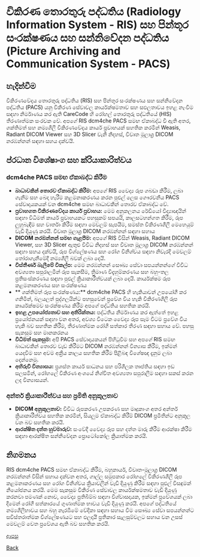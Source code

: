 # විකිරණ තොරතුරු පද්ධතිය (Radiology Information System - RIS) සහ පින්තූර සංරක්ෂණය සහ සන්නිවේදන පද්ධතිය (Picture Archiving and Communication System - PACS)
## හැදින්වීම
විකිරණවේදය තොරතුරු පද්ධතිය (RIS) සහ පින්තූර සංරක්ෂණය සහ සන්නිවේදන පද්ධතිය (PACS) යනු විකිරණ සේවාවල කාර්යක්ෂමතාව සහ සඵලතාවය ඉහළ නැංවීම සඳහා නිර්මාණය කර ඇති CareCode හි රෝහල් තොරතුරු පද්ධතියේ (HIS) තීරණාත්මක සංරචක වේ. අපගේ RIS dcm4che PACS සමඟ ඒකාබද්ධ වී ඇති අතර, ශක්තිමත් සහ නම්‍යශීලී විකිරණවේදය කාර්ය ප්‍රවාහයක් සහතික කරමින් Weasis, Radiant DICOM Viewer සහ 3D Slicer වැනි නිදහස්, විවෘත මූලාශ්‍ර DICOM නරඹන්නන් සඳහා සහය දක්වයි.

## ප්රධාන විශේෂාංග සහ ක්රියාකාරිත්වය
### dcm4che PACS සමඟ ඒකාබද්ධ කිරීම
* **බාධාවකින් තොරව ඒකාබද්ධ කිරීම:** අපගේ RIS වෛද්‍ය රූප ගබඩා කිරීම, ලබා ගැනීම සහ බෙදා හැරීම කළමනාකරණය කරන පුළුල් ලෙස ගෞරවනීය PACS සේවාදායකයක් වන dcm4che සමඟ බාධාවකින් තොරව ඒකාබද්ධ වේ.
* **ප්‍රවාහගත විකිරණවේදය කාර්ය ප්‍රවාහය:** මෙම අනුකලනය රේඩියෝ විද්‍යාඥයින් සඳහා විධිමත් කාර්ය ප්‍රවාහයකට පහසුකම් සපයයි, කාලසටහන්ගත කිරීම, රූප ලුහුබැඳීම සහ වාර්තා කිරීම සඳහා මෙවලම් සැපයීම, සමස්ත විකිරණශීලී මෙහෙයුම් වැඩි දියුණු කරයි. විවෘත මූලාශ්‍ර DICOM නරඹන්නන් සඳහා සහාය
* **DICOM නරඹන්නන් සමඟ ගැළපීම:** අපගේ RIS විසින් Weasis, Radiant DICOM Viewer, සහ 3D Slicer ඇතුළු විවිධ නිදහස් සහ විවෘත මූලාශ්‍ර DICOM නරඹන්නන් සඳහා සහය දක්වයි, රූප විශ්ලේෂණය සහ රෝග විනිශ්චය සඳහා නිවැරදි මෙවලම් තෝරාගැනීමේදී නම්‍යශීලී බවක් ලබා දෙයි.
* **විස්තීර්ණ බැලීමේ විකල්ප:** මෙම නරඹන්නන් සෞඛ්‍ය සේවා සපයන්නන්ගේ විවිධ අවශ්‍යතා සපුරාලමින් රූප සැකසීම, ත්‍රිමාණ විදැහුම්කරණය සහ බහු-තල ප්‍රතිසංස්කරණය සඳහා පුළුල් ක්‍රියාකාරීත්වයක් ලබා දෙයි. කාර්යක්ෂම රූප කළමනාකරණය සහ සංරක්ෂණය
* ** ශක්තිමත් රූප සංරක්ෂණය:** dcm4che PACS හි හැකියාවන් උපයෝගී කර ගනිමින්, බලයලත් පුද්ගලයින්ට පහසුවෙන් ප්‍රවේශ විය හැකි විකිරණශීලී රූප කාර්යක්ෂමව සංරක්ෂණය කිරීම අපගේ පද්ධතිය සහතික කරයි.
* **ඉහළ උපයෝජ්‍යතාව සහ අතිරික්තය:** පද්ධතිය නිර්මාණය කර ඇත්තේ ඉහළ ප්‍රයෝජනයක් සඳහා වන අතර, අවශ්‍ය විටෙක වෛද්‍ය රූප සෑම විටම ප්‍රවේශ විය හැකි බව සහතික කිරීම, තීරණාත්මක රෝගී සත්කාර තීරණ සඳහා සහාය වේ. පහසු සැකසුම සහ මානකරනය
* **විධිමත් සැකසුම:** අපි PACS සේවාදායකයන් පිහිටුවීම සහ අපගේ RIS සමඟ බාධාවකින් තොරව වැඩ කිරීමට DICOM නරඹන්නන් වින්‍යාස කිරීම, ඉක්මන් යෙදවීම සහ අවම අක්‍රීය කාලය සහතික කිරීම පිළිබඳ විශේෂඥ දැනුම ලබා දෙන්නෙමු.
* **අභිරුචි වින්‍යාසය:** ප්‍රශස්ත කාර්ය සාධනය සහ පරිශීලක තෘප්තිය සඳහා ඉඩ සලසමින්, රෝහලේ විකිරණ අංශයේ නිශ්චිත අවශ්‍යතා සපුරාලීම සඳහා සකස් කරන ලද වින්‍යාසයන්.

### අන්තර් ක්‍රියාකාරීත්වය සහ ප්‍රමිති අනුකූලතාව

* **DICOM අනුකූලතාව:** විවිධ රූපකරණ උපකරණ සහ මෘදුකාංග අතර අන්තර් ක්‍රියාකාරීත්වය සහතික කරමින්, සියලුම ඒකාබද්ධ කිරීම් DICOM ප්‍රමිතීන්ට අනුකූල වන බව සහතික කරයි.
* **ආරක්ෂිත දත්ත හුවමාරුව:** සංවේදී වෛද්‍ය රූප සහ දත්ත මාරු කිරීම ආරක්ෂා කිරීම සඳහා ආරක්ෂිත සන්නිවේදන ප්‍රොටෝකෝල ක්‍රියාත්මක කරයි.

## නිගමනය
RIS dcm4che PACS සමඟ ඒකාබද්ධ කිරීම, බහුකාර්ය, විවෘත-මූලාශ්‍ර DICOM නරඹන්නන් විසින් සහාය දක්වන අතර, ගාල්ල සමුපකාර රෝහලේ විකිරණශීලී රූප කළමනාකරණය සහ රෝග විනිශ්චය ක්‍රියාවලීන් වැඩි දියුණු කිරීම සඳහා පුළුල් විසඳුමක් නියෝජනය කරයි. මෙම සැකසුම විකිරණ සේවාවල කාර්යක්ෂමතාව වැඩි දියුණු කරනවා පමණක් නොව, වෛද්‍ය ප්‍රතිබිම්බ සඳහා විශ්වාසදායක, ඉක්මන් ප්‍රවේශයක් ලබා දීමෙන් රෝගී සත්කාරයේ ගුණාත්මක භාවය වැඩි දියුණු කරයි. අපගේ පද්ධතියේ නම්‍යශීලීභාවය සහ බහු නැරඹීමේ වේදිකා සඳහා සහාය වීම සෞඛ්‍ය සේවා සපයන්නන්ට සවිස්තරාත්මක විශ්ලේෂණයට සහ ඵලදායී ප්‍රතිකාර සැලසුම්වලට සහාය වන උසස් මෙවලම් වෙත ප්‍රවේශය ඇති බව සහතික කරයි.

[ආපසු](https://github.com/hmislk/hmis/wiki/%E0%B6%B4%E0%B6%BB%E0%B7%92%E0%B7%81%E0%B7%93%E0%B6%BD%E0%B6%9A-%E0%B6%85%E0%B6%AD%E0%B7%8A%E0%B6%B4%E0%B7%9C%E0%B6%AD)

[Back](https://github.com/hmislk/hmis/wiki)
